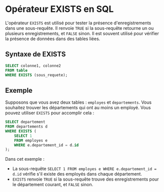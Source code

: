 # Opérateur EXISTS en SQL

L'opérateur `EXISTS` est utilisé pour tester la présence d'enregistrements dans une sous-requête. Il renvoie `TRUE` si la sous-requête retourne un ou plusieurs enregistrements, et `FALSE` sinon. Il est souvent utilisé pour vérifier la présence de données dans des tables liées.

## Syntaxe de EXISTS

```sql
SELECT colonne1, colonne2
FROM table
WHERE EXISTS (sous_requete);
```

## Exemple

Supposons que vous avez deux tables : `employes` et `departements`. Vous souhaitez trouver les départements qui ont au moins un employé. Vous pouvez utiliser `EXISTS` pour accomplir cela :

```sql
SELECT departement
FROM departements d
WHERE EXISTS (
    SELECT 1
    FROM employes e
    WHERE e.departement_id = d.id
);
```

Dans cet exemple :

- La sous-requête `SELECT 1 FROM employes e WHERE e.departement_id = d.id` vérifie s'il existe des employés dans chaque département.
- `EXISTS` renvoie `TRUE` si la sous-requête trouve des enregistrements pour le département courant, et `FALSE` sinon.
